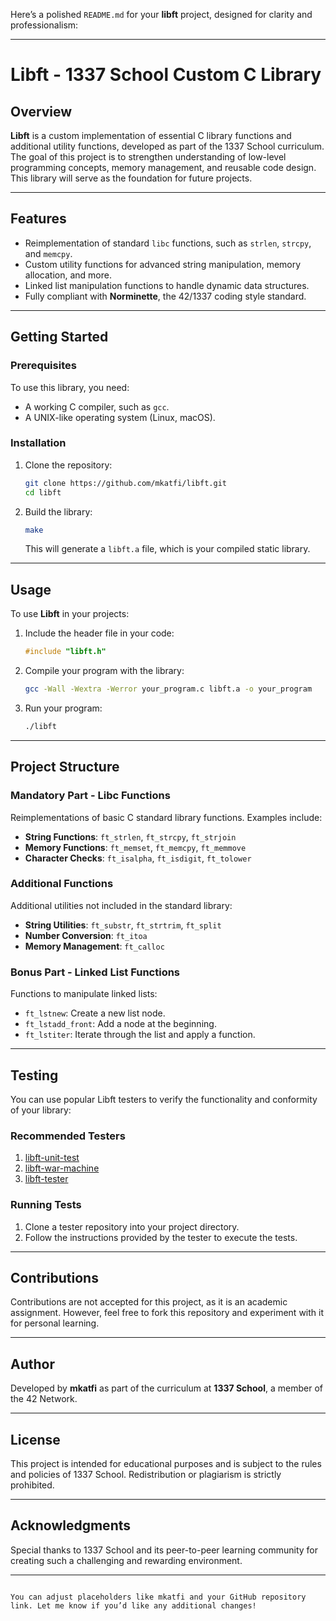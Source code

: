 Here’s a polished `README.md` for your **libft** project, designed for clarity and professionalism:

---


# Libft - 1337 School Custom C Library

## Overview
**Libft** is a custom implementation of essential C library functions and additional utility functions, developed as part of the 1337 School curriculum. The goal of this project is to strengthen understanding of low-level programming concepts, memory management, and reusable code design. This library will serve as the foundation for future projects.

---

## Features
- Reimplementation of standard `libc` functions, such as `strlen`, `strcpy`, and `memcpy`.
- Custom utility functions for advanced string manipulation, memory allocation, and more.
- Linked list manipulation functions to handle dynamic data structures.
- Fully compliant with **Norminette**, the 42/1337 coding style standard.

---

## Getting Started

### Prerequisites
To use this library, you need:
- A working C compiler, such as `gcc`.
- A UNIX-like operating system (Linux, macOS).

### Installation
1. Clone the repository:
   ```bash
   git clone https://github.com/mkatfi/libft.git
   cd libft


2. Build the library:
   ```bash
   make
   ```

   This will generate a `libft.a` file, which is your compiled static library.

---

## Usage
To use **Libft** in your projects:

1. Include the header file in your code:
   ```c
   #include "libft.h"
   ```

2. Compile your program with the library:
   ```bash
   gcc -Wall -Wextra -Werror your_program.c libft.a -o your_program
   ```

3. Run your program:
   ```bash
   ./libft
   ```

---

## Project Structure

### Mandatory Part - Libc Functions
Reimplementations of basic C standard library functions. Examples include:
- **String Functions**: `ft_strlen`, `ft_strcpy`, `ft_strjoin`
- **Memory Functions**: `ft_memset`, `ft_memcpy`, `ft_memmove`
- **Character Checks**: `ft_isalpha`, `ft_isdigit`, `ft_tolower`

### Additional Functions
Additional utilities not included in the standard library:
- **String Utilities**: `ft_substr`, `ft_strtrim`, `ft_split`
- **Number Conversion**: `ft_itoa`
- **Memory Management**: `ft_calloc`

### Bonus Part - Linked List Functions
Functions to manipulate linked lists:
- `ft_lstnew`: Create a new list node.
- `ft_lstadd_front`: Add a node at the beginning.
- `ft_lstiter`: Iterate through the list and apply a function.

---

## Testing
You can use popular Libft testers to verify the functionality and conformity of your library:

### Recommended Testers
1. [libft-unit-test](https://github.com/alelievr/libft-unit-test)
2. [libft-war-machine](https://github.com/ska42/libft-war-machine)
3. [libft-tester](https://github.com/Tripouille/libftTester)

### Running Tests
1. Clone a tester repository into your project directory.
2. Follow the instructions provided by the tester to execute the tests.

---

## Contributions
Contributions are not accepted for this project, as it is an academic assignment. However, feel free to fork this repository and experiment with it for personal learning.

---

## Author
Developed by **mkatfi** as part of the curriculum at **1337 School**, a member of the 42 Network.

---

## License
This project is intended for educational purposes and is subject to the rules and policies of 1337 School. Redistribution or plagiarism is strictly prohibited.

---

## Acknowledgments
Special thanks to 1337 School and its peer-to-peer learning community for creating such a challenging and rewarding environment.

---

```

You can adjust placeholders like mkatfi and your GitHub repository link. Let me know if you’d like any additional changes!
